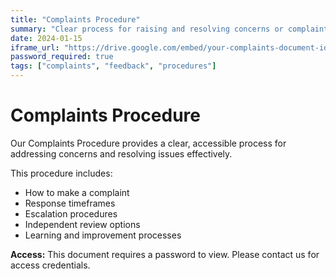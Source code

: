 ```yaml
---
title: "Complaints Procedure"
summary: "Clear process for raising and resolving concerns or complaints"
date: 2024-01-15
iframe_url: "https://drive.google.com/embed/your-complaints-document-id"
password_required: true
tags: ["complaints", "feedback", "procedures"]
---
```


# Complaints Procedure

Our Complaints Procedure provides a clear, accessible process for addressing concerns and resolving issues effectively.

This procedure includes:
- How to make a complaint
- Response timeframes
- Escalation procedures
- Independent review options
- Learning and improvement processes

**Access:** This document requires a password to view. Please contact us for access credentials. 